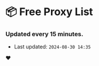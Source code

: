 # :package: Free Proxy List
### Updated every 15 minutes.

- Last updated: `2024-08-30 14:35`

:heart:
